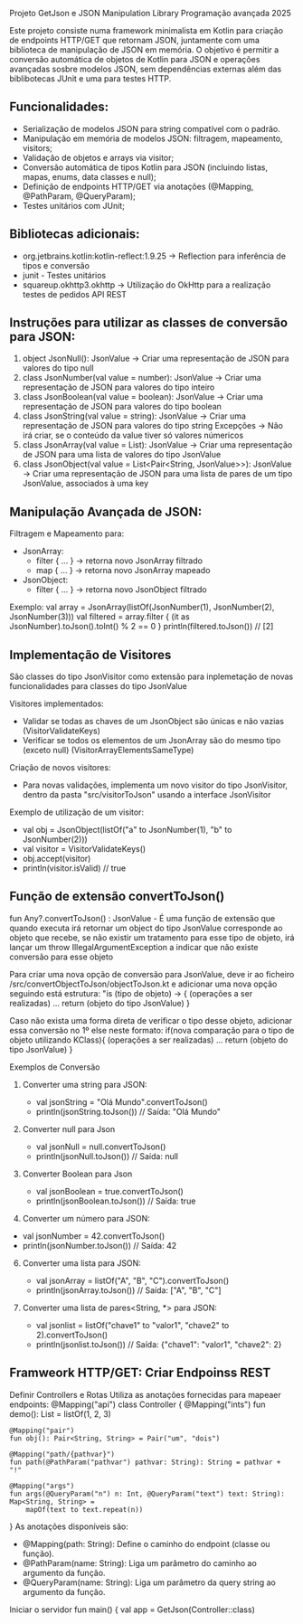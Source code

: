 Projeto GetJson e JSON Manipulation Library
Programação avançada 2025

Este projeto consiste numa framework minimalista em Kotlin para criação de endpoints HTTP/GET que retornam JSON, juntamente com uma biblioteca de manipulação de JSON em memória. O objetivo é permitir a conversão automática de objetos de Kotlin para JSON e operações avançadas sosbre modelos JSON, sem dependências externas além das biblibotecas JUnit e uma para testes HTTP.

Funcionalidades:
-
- Serialização de modelos JSON para string compatível com o padrão.
- Manipulação em memória de modelos JSON: filtragem, mapeamento, visitors;
- Validação de objetos e arrays via visitor;
- Conversão automática de tipos Kotlin para JSON (incluindo listas, mapas, enums, data classes e null);
- Definição de endpoints HTTP/GET via anotações (@Mapping, @PathParam, @QueryParam);
- Testes unitários com JUnit;

Bibliotecas adicionais:
-
- org.jetbrains.kotlin:kotlin-reflect:1.9.25 -> Reflection para inferência de tipos e conversão
- junit - Testes unitários
- squareup.okhttp3.okhttp -> Utilização do OkHttp para a realização testes de pedidos API REST

Instruções para utilizar as classes de conversão para JSON:
-
1. object JsonNull(): JsonValue -> Criar uma representação de JSON para valores do tipo null
2. class JsonNumber(val value = number): JsonValue -> Criar uma representação de JSON para valores do tipo inteiro
3. class JsonBoolean(val value = boolean): JsonValue -> Criar uma representação de JSON para valores do tipo boolean
4. class JsonString(val value = string): JsonValue -> Criar uma representação de JSON para valores do tipo string
   Excepções -> Não irá criar, se o conteúdo da value tiver só valores númericos
6. class JsonArray(val value = List<JsonValue>): JsonValue -> Criar uma representação de JSON para uma lista de valores do tipo JsonValue
7. class JsonObject(val value = List<Pair<String, JsonValue>>): JsonValue -> Criar uma representação de JSON para uma lista de pares de um tipo JsonValue, associados à uma key

Manipulação Avançada de JSON:
-
Filtragem e Mapeamento para:
- JsonArray:
  - filter { ... } → retorna novo JsonArray filtrado
  - map { ... } → retorna novo JsonArray mapeado
- JsonObject:
  - filter { ... } → retorna novo JsonObject filtrado
  
Exemplo:
    val array = JsonArray(listOf(JsonNumber(1), JsonNumber(2), JsonNumber(3)))
    val filtered = array.filter { (it as JsonNumber).toJson().toInt() % 2 == 0 }
    println(filtered.toJson()) // [2]

Implementação de Visitores
-
São classes do tipo JsonVisitor como extensão para inplemetação de novas funcionalidades para classes do tipo JsonValue

Visitores implementados:
- Validar se todas as chaves de um JsonObject são únicas e não vazias (VisitorValidateKeys)
- Verificar se todos os elementos de um JsonArray são do mesmo tipo (exceto null) (VisitorArrayElementsSameType)

Criação de novos visitores:
- Para novas validações, implementa um novo visitor do tipo JsonVisitor, dentro da pasta "src/visitorToJson" usando a interface JsonVisitor

Exemplo de utilização de um visitor:
- val obj = JsonObject(listOf("a" to JsonNumber(1), "b" to JsonNumber(2)))
- val visitor = VisitorValidateKeys()
- obj.accept(visitor)
- println(visitor.isValid) // true


Função de extensão convertToJson()
-
fun Any?.convertToJson() : JsonValue - É uma função de extensão que quando executa irá retornar um object do tipo JsonValue corresponde ao objeto que recebe, se não existir um tratamento para esse tipo de objeto, irá lançar um throw IllegalArgumentException a indicar que não existe conversão para esse objeto

Para criar uma nova opção de conversão para JsonValue, deve ir ao ficheiro /src/convertObjectToJson/objectToJson.kt e adicionar uma nova opção seguindo está estrutura: 
"is (tipo de objeto) -> { (operações a ser realizadas) ... return (objeto do tipo JsonValue) }

Caso não exista uma forma direta de verificar o tipo desse objeto, adicionar essa conversão no 1º else neste formato:
if(nova comparação para o tipo de objeto utilizando KClass){ (operações a ser realizadas) ... return (objeto do tipo JsonValue) }

Exemplos de Conversão
1. Converter uma string para JSON:
   - val jsonString = "Olá Mundo".convertToJson()
   - println(jsonString.toJson())  // Saída: "Olá Mundo"
 
2. Converter null para Json
   - val jsonNull = null.convertToJson()
   - println(jsonNull.toJson()) // Saída: null

3. Converter Boolean para Json
   - val jsonBoolean = true.convertToJson()
   - println(jsonBoolean.toJson()) // Saída: true

4. Converter um número para JSON:
  - val jsonNumber = 42.convertToJson()
  - println(jsonNumber.toJson())  // Saída: 42

6. Converter uma lista para JSON:
   - val jsonArray = listOf("A", "B", "C").convertToJson()
   - println(jsonArray.toJson())  // Saída: ["A", "B", "C"]

7. Converter uma lista de pares<String, *> para JSON:
   - val jsonlist = listOf("chave1" to "valor1", "chave2" to 2).convertToJson()
   - println(jsonlist.toJson())  // Saída: {"chave1": "valor1", "chave2": 2}

Framweork HTTP/GET: Criar Endpoinss REST
-------------------------

Definir Controllers e Rotas
Utiliza as anotações fornecidas para mapeaer endpoints:
@Mapping("api")
class Controller {
@Mapping("ints")
fun demo(): List<Int> = listOf(1, 2, 3)

    @Mapping("pair")
    fun obj(): Pair<String, String> = Pair("um", "dois")

    @Mapping("path/{pathvar}")
    fun path(@PathParam("pathvar") pathvar: String): String = pathvar + "!"

    @Mapping("args")
    fun args(@QueryParam("n") n: Int, @QueryParam("text") text: String): Map<String, String> =
        mapOf(text to text.repeat(n))
}
As anotações disponíveis são:
- @Mapping(path: String): Define o caminho do endpoint (classe ou função).
- @PathParam(name: String): Liga um parâmetro do caminho ao argumento da função.
- @QueryParam(name: String): Liga um parâmetro da query string ao argumento da função.

Iniciar o servidor
fun main() {
val app = GetJson(Controller::class)


